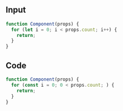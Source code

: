 
## Input

```javascript
function Component(props) {
  for (let i = 0; i < props.count; i++) {
    return;
  }
}

```

## Code

```javascript
function Component(props) {
  for (const i = 0; 0 < props.count; ) {
    return;
  }
}

```
      